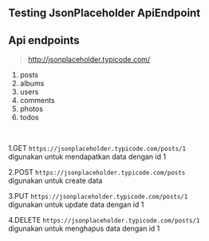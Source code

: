 Testing JsonPlaceholder ApiEndpoint
-----------------------------------

## Api endpoints

> http://jsonplaceholder.typicode.com/

1. posts
2. albums
3. users
4. comments
5. photos
6. todos

<br>

1.GET `https://jsonplaceholder.typicode.com/posts/1` <br>
digunakan untuk mendapatkan data dengan id 1 <br>

2.POST `https://jsonplaceholder.typicode.com/posts` <br>
digunakan untuk create data <br>

3.PUT `https://jsonplaceholder.typicode.com/posts/1` <br>
digunakan untuk update data dengan id 1<br>

4.DELETE `https://jsonplaceholder.typicode.com/posts/1` <br>
digunakan untuk menghapus data dengan id 1<br>
